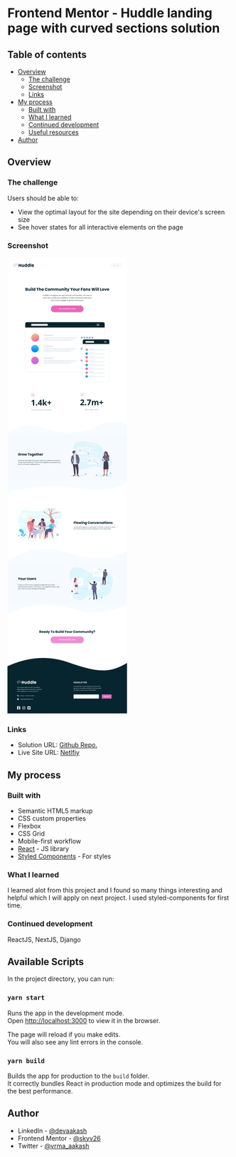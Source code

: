 # Frontend Mentor - Huddle landing page with curved sections solution

## Table of contents

- [Overview](#overview)
  - [The challenge](#the-challenge)
  - [Screenshot](#screenshot)
  - [Links](#links)
- [My process](#my-process)
  - [Built with](#built-with)
  - [What I learned](#what-i-learned)
  - [Continued development](#continued-development)
  - [Useful resources](#useful-resources)
- [Author](#author)

## Overview

### The challenge

Users should be able to:

- View the optimal layout for the site depending on their device's screen size
- See hover states for all interactive elements on the page

### Screenshot

![](./src/assests/screenshot.png)

### Links

- Solution URL: [Github Repo.](https://github.com/skyv26/huddle-landing-page-with-curved-section)
- Live Site URL: [Netlfiy](https://myhuddlecurved.netlify.app/)

## My process

### Built with

- Semantic HTML5 markup
- CSS custom properties
- Flexbox
- CSS Grid
- Mobile-first workflow
- [React](https://reactjs.org/) - JS library
- [Styled Components](https://styled-components.com/) - For styles


### What I learned

I learned alot from this project and I found so many things interesting and helpful which I will
apply on next project. I used styled-components for first time.

### Continued development

ReactJS, NextJS, Django


## Available Scripts

In the project directory, you can run:

### `yarn start`

Runs the app in the development mode.\
Open [http://localhost:3000](http://localhost:3000) to view it in the browser.

The page will reload if you make edits.\
You will also see any lint errors in the console.


### `yarn build`

Builds the app for production to the `build` folder.\
It correctly bundles React in production mode and optimizes the build for the best performance.

## Author

- LinkedIn - [@devaakash](https://www.linkedin.com/in/devaakash/)
- Frontend Mentor - [@skyv26](https://www.frontendmentor.io/profile/skyv26)
- Twitter - [@vrma_aakash](https://www.twitter.com/vrma_aakash)
